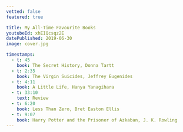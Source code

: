 ```yaml
---
vetted: false
featured: true

title: My All-Time Favourite Books
youtubeId: xhEIQcsqz2E
datePublished: 2019-06-30
image: cover.jpg

timestamps:
  - t: 45
    book: The Secret History, Donna Tartt
  - t: 2:35
    book: The Virgin Suicides, Jeffrey Eugenides
  - t: 4:11
    book: A Little Life, Hanya Yanagihara
  - t: 33:10
    text: Review
  - t: 6:20
    book: Less Than Zero, Bret Easton Ellis
  - t: 9:07
    book: Harry Potter and the Prisoner of Azkaban, J. K. Rowling
---
```

